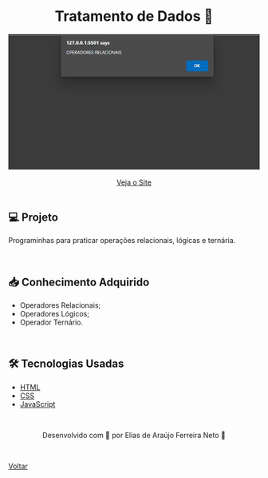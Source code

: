 <h1 align="center">Tratamento de Dados 🔢</h1>

![Vídeo demonstrativo de exercícios práticos](./demonstracao.gif)

<div align="center">
  <a href="https://elias-neto.github.io/Curso-em-video-JavaScript/moduloB/aula08/index.html">Veja o Site</a>
</div>

<br>

## 💻 Projeto

Programinhas para praticar operações relacionais, lógicas e ternária.

<br>

## 📥 Conhecimento Adquirido 

- Operadores Relacionais;
- Operadores Lógicos;
- Operador Ternário.

<br>

## 🛠 Tecnologias Usadas

- [HTML](https://www.w3schools.com/html/)
- [CSS](https://www.w3schools.com/css/)
- [JavaScript](https://www.w3schools.com/js/)

<br>

<p align="center"> Desenvolvido com 💙 por Elias de Araújo Ferreira Neto 👋 <p>

<br>
  
<a href="../../README.md">Voltar</a>